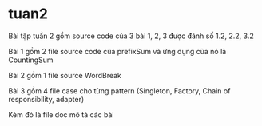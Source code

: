 # tuan2
Bài tập tuần 2 gồm source code của 3 bài 1, 2, 3 được đánh số 1.2, 2.2, 3.2 

Bài 1 gồm 2 file source code của prefixSum và ứng dụng của nó là CountingSum 

Bài 2 gồm 1 file source WordBreak

Bài 3 gồm 4 file case cho từng pattern (Singleton, Factory, Chain of responsibility, adapter)

Kèm đó là file doc mô tả các bài
